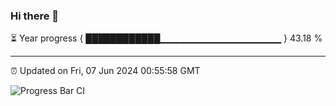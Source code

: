 ### Hi there 👋

⏳ Year progress { ████████████▁▁▁▁▁▁▁▁▁▁▁▁▁▁▁▁▁▁ } 43.18 %

---

⏰ Updated on Fri, 07 Jun 2024 00:55:58 GMT

![Progress Bar CI](https://github.com/liununu/liununu/workflows/Progress%20Bar%20CI/badge.svg)
